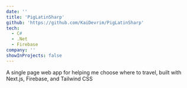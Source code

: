 ```yaml
---
date: ''
title: 'PigLatinSharp'
github: 'https://github.com/KaiDevrim/PigLatinSharp'
tech:
  - C#
  - .Net
  - Firebase
company: ''
showInProjects: false
---
```


A single page web app for helping me choose where to travel, built with Next.js, Firebase, and Tailwind CSS
